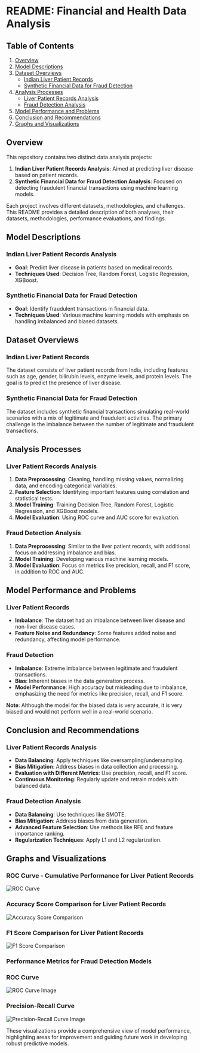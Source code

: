 # README: Financial and Health Data Analysis

## Table of Contents

1. [Overview](#overview)
2. [Model Descriptions](#model-descriptions)
3. [Dataset Overviews](#dataset-overviews)
    - [Indian Liver Patient Records](#indian-liver-patient-records)
    - [Synthetic Financial Data for Fraud Detection](#synthetic-financial-data-for-fraud-detection)
4. [Analysis Processes](#analysis-processes)
    - [Liver Patient Records Analysis](#liver-patient-records-analysis)
    - [Fraud Detection Analysis](#fraud-detection-analysis)
5. [Model Performance and Problems](#model-performance-and-problems)
6. [Conclusion and Recommendations](#conclusion-and-recommendations)
7. [Graphs and Visualizations](#graphs-and-visualizations)

## Overview

This repository contains two distinct data analysis projects:
1. **Indian Liver Patient Records Analysis**: Aimed at predicting liver disease based on patient records.
2. **Synthetic Financial Data for Fraud Detection Analysis**: Focused on detecting fraudulent financial transactions using machine learning models.

Each project involves different datasets, methodologies, and challenges. This README provides a detailed description of both analyses, their datasets, methodologies, performance evaluations, and findings.

## Model Descriptions

### Indian Liver Patient Records Analysis
- **Goal**: Predict liver disease in patients based on medical records.
- **Techniques Used**: Decision Tree, Random Forest, Logistic Regression, XGBoost.

### Synthetic Financial Data for Fraud Detection
- **Goal**: Identify fraudulent transactions in financial data.
- **Techniques Used**: Various machine learning models with emphasis on handling imbalanced and biased datasets.

## Dataset Overviews

### Indian Liver Patient Records
The dataset consists of liver patient records from India, including features such as age, gender, bilirubin levels, enzyme levels, and protein levels. The goal is to predict the presence of liver disease.

### Synthetic Financial Data for Fraud Detection
The dataset includes synthetic financial transactions simulating real-world scenarios with a mix of legitimate and fraudulent activities. The primary challenge is the imbalance between the number of legitimate and fraudulent transactions.

## Analysis Processes

### Liver Patient Records Analysis

1. **Data Preprocessing**: Cleaning, handling missing values, normalizing data, and encoding categorical variables.
2. **Feature Selection**: Identifying important features using correlation and statistical tests.
3. **Model Training**: Training Decision Tree, Random Forest, Logistic Regression, and XGBoost models.
4. **Model Evaluation**: Using ROC curve and AUC score for evaluation.

### Fraud Detection Analysis

1. **Data Preprocessing**: Similar to the liver patient records, with additional focus on addressing imbalance and bias.
2. **Model Training**: Developing various machine learning models.
3. **Model Evaluation**: Focus on metrics like precision, recall, and F1 score, in addition to ROC and AUC.

## Model Performance and Problems

### Liver Patient Records

- **Imbalance**: The dataset had an imbalance between liver disease and non-liver disease cases.
- **Feature Noise and Redundancy**: Some features added noise and redundancy, affecting model performance.

### Fraud Detection

- **Imbalance**: Extreme imbalance between legitimate and fraudulent transactions.
- **Bias**: Inherent biases in the data generation process.
- **Model Performance**: High accuracy but misleading due to imbalance, emphasizing the need for metrics like precision, recall, and F1 score.

**Note**: Although the model for the biased data is very accurate, it is very biased and would not perform well in a real-world scenario.

## Conclusion and Recommendations

### Liver Patient Records Analysis

- **Data Balancing**: Apply techniques like oversampling/undersampling.
- **Bias Mitigation**: Address biases in data collection and processing.
- **Evaluation with Different Metrics**: Use precision, recall, and F1 score.
- **Continuous Monitoring**: Regularly update and retrain models with balanced data.

### Fraud Detection Analysis

- **Data Balancing**: Use techniques like SMOTE.
- **Bias Mitigation**: Address biases from data generation.
- **Advanced Feature Selection**: Use methods like RFE and feature importance ranking.
- **Regularization Techniques**: Apply L1 and L2 regularization.

## Graphs and Visualizations

### ROC Curve - Cumulative Performance for Liver Patient Records

![ROC Curve](/Indian%20Liver%20Patient%20Records/images/output.png)

### Accuracy Score Comparison for Liver Patient Records

![Accuracy Score Comparison](/Indian%20Liver%20Patient%20Records/images/accuracy.png)

### F1 Score Comparison for Liver Patient Records

![F1 Score Comparison](/Indian%20Liver%20Patient%20Records/images/F1%20score.png)

### Performance Metrics for Fraud Detection Models

### ROC Curve
![ROC Curve Image](/Synthetic%20Financial%20Data%20for%20Fraud%20Detection/images/ROC.png)

### Precision-Recall Curve
![Precision-Recall Curve Image](/Synthetic%20Financial%20Data%20for%20Fraud%20Detection/images/PRC.png)

These visualizations provide a comprehensive view of model performance, highlighting areas for improvement and guiding future work in developing robust predictive models.
